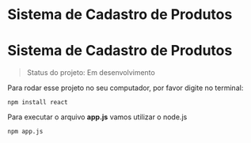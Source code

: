# Sistema de Cadastro de Produtos
# Sistema de Cadastro de Produtos

> Status do projeto: Em desenvolvimento 

Para rodar esse projeto no seu computador, por favor digite no terminal:

```
npm install react
```

Para executar o arquivo **app.js** vamos utilizar o node.js

```
npm app.js
```
